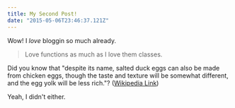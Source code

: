 ```yaml
---
title: My Second Post!
date: "2015-05-06T23:46:37.121Z"
---
```


Wow! I *love* bloggin so much already.

> Love functions as much as I love them classes.

Did you know that "despite its name, salted duck eggs can also be made from
chicken eggs, though the taste and texture will be somewhat different, and the
egg yolk will be less rich."?
([Wikipedia Link](https://en.wikipedia.org/wiki/Salted_duck_egg))

Yeah, I didn't either.
